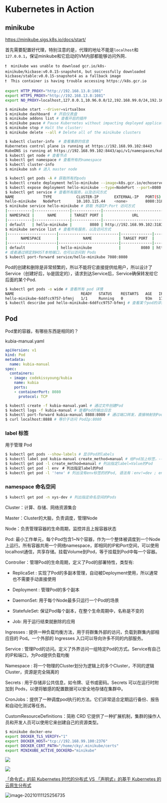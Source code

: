 # Kubernetes in Action

## minikube

https://minikube.sigs.k8s.io/docs/start/

首先需要配置好代理，特别注意的是，代理的地址不能是`localhost`和`127.0.0.1`，保证minikube和它启动的VM内部都能够访问外网．

```
❗  minikube was unable to download gcr.io/k8s-minikube/kicbase:v0.0.15-snapshot4, but successfully downloaded kicbase/stable:v0.0.15-snapshot4 as a fallback image
❗  This container is having trouble accessing https://k8s.gcr.io
```



```bash
export HTTP_PROXY="http://192.168.13.8:1081"
export HTTPS_PROXY="http://192.168.13.8:1081"
export NO_PROXY=localhost,127.0.0.1,10.96.0.0/12,192.168.99.0/24,192.168.39.0/24
```



```bash
$ minikube start --driver=virtualbox
$ minikube dashboard  # 开启仪表盘
$ minikube addons list # 查看开启的插件
$ minikube pause # Pause Kubernetes without impacting deployed applications
$ minikube stop # Halt the cluster:
$ minikube delete --all # Delete all of the minikube clusters

$ kubectl cluster-info  # 查看集群的信息                                     
Kubernetes control plane is running at https://192.168.99.102:8443
KubeDNS is running at https://192.168.99.102:8443/api/v1/namespaces/kube-system/services/kube-dns:dns/proxy
$ kubectl get node # 查看节点
$ kubectl get namespace # 查看所有的namespace
$ kubectl cluster-info 
$ minikube ssh # 进入 master node
```



```bash
$ kubectl get pods -A # 获取所有的pods
$ kubectl create deployment hello-minikube --image=k8s.gcr.io/echoserver:1.4 # 部署一个pod
$ kubectl expose deployment hello-minikube --type=NodePort --port=8080 # 暴露到外部
$ kubectl get service # 查看所有服务，以及访问方式
NAME             TYPE           CLUSTER-IP       EXTERNAL-IP   PORT(S)          AGE
hello-minikube   NodePort       10.103.115.44    <none>        8080:31837/TCP   69m
$ minikube service hello-minikube # 获取 外部IP:Port 访问方式
|-----------|----------------|-------------|-----------------------------|
| NAMESPACE |      NAME      | TARGET PORT |             URL             |
|-----------|----------------|-------------|-----------------------------|
| default   | hello-minikube |        8080 | http://192.168.99.102:31837 |
$ minikube service list # 查看所有服务，以及访问方式
|----------------------|---------------------------|--------------|-----------------------------|
|      NAMESPACE       |           NAME            | TARGET PORT  |             URL             |
|----------------------|---------------------------|--------------|-----------------------------|
| default              | hello-minikube            |         8080 | http://192.168.99.102:31837 |
# 或者通过绑定到HOST本地端口，也可以访问到 Pods
$ kubectl port-forward service/hello-minikube 7080:8080 
```

Pod的创建和删除是非常频繁的，所以不能将它直接提供给用户，所以设计了Service（创建好后，Ip是固定的），请求到达Service后，Service确保转发给它后面的某个Pod.

```bash
$ kubectl get pods -o wide # 查看所有 pod 详情
NAME                              READY   STATUS    RESTARTS   AGE   IP           NODE       NOMINATED NODE   READINESS GATES
hello-minikube-6ddfcc9757-bfmnj   1/1     Running   0          93m   172.17.0.5   minikube   <none>           <none>
$ kubectl describe pod hello-minikube-6ddfcc9757-bfmnj # 查看某个pod的详情
```

## Pod

Pod里的容器，有哪些东西是相同的？

kubia-manual.yaml

```yaml
apiVersion: v1
kind: Pod
metadata:
  name: kubia-manual
spec:
  containers:
  - image: codekissyoung/kubia
    name: kubia
    ports:
    - containerPort: 8080
      protocol: TCP
```



```bash
$ kubectl create -f kubia-manual.yaml # 通过文件创建Pod
$ kubectl logs -f kubia-manual # 查看Pod的输出日志
$ kubectl port-forward kubia-manual 8888:8080 # 通过端口转发，直接映射到Pod中，方便调试
$ curl localhost:8888 # 等价于访问 PodIp:8080
```

### label 标签

用于管理 Pod

```bash
$ kubectl get pods --show-labels # 显示Pod的labels
$ kubectl label pod kubia-manual create_method=manual # 给Pod加上标签，--overwrite 表示覆盖原有的 
$ kubectl get pod -l create_method=manual # 列出指定label=Value的Pod  
$ kubectl get pod -l env　# 列出指定label的Pod  
$ kubectl get pod -l '!env' # 列出没有env标签的的Pod, 语法有：env!=dev ; env in (pro,dev) ; env notin (pro,dev) 
```

### namespace 命名空间

```bash
$ kubectl get pod -n xys-dev # 列出指定命名空间的Pods
```









Cluster：计算、存储、网络资源集合

Master：Cluster的大脑，负责调度，管理Node

Node：负责管理容器的生命周期，监控并且上报容器状态

Pod: 最小工作单元，每个Pod包含1~N个容器，作为一个整体被调度到一个Node上运行。所有容器共用一个网络namespace，即相同的IP和Port空间，可以使用localhost通信，共享存储。挂载Volume到Pod，等于挂载到Pod中每一个容器。

Controller：管理Pod的生命周期，定义了Pod的部署特性，类型有:

- ReplicaSet : 实现了Pod的多副本管理，自动被Deployment使用，所以通常也不需要手动直接使用

- Deployment : 管理Pod的多个副本
- DaemonSet: 用于每个Node最多只运行一个Pod的场景
- StatefuleSet: 保证Pod每个副本，在整个生命周期中，名称是不变的
- Job: 用于运行结束就删除的应用


Ingresses : 提供一种负载均衡方法，用于将群集外部的访问，负载到群集内部相应目的 Pod。一个外部的 Ingresses 入口可以导向许多不同的内部服务。

Service : 管理Pod的访问。定义了外界访问一组特定Pod的方式。Service有自己的IP和端口，为Pod提供负载均衡

Namespace : 将一个物理的Cluster划分为逻辑上的多个Cluster，不同的逻辑Cluster，资源是完全隔离的

Secrets : 用于存储非公共信息，如令牌、证书或密码。Secrets 可以在运行时附加到 Pods，以便将敏感的配置数据可以安全地存储在集群中。

CronJobs：提供了一种调度pod执行的方法。它们非常适合定期运行备份、报告和自动化测试等任务。

CustomResourceDefinitions：简称 CRD 它提供了一种扩展机制，集群的操作人员和开发人员可以使用它来创建自己的资源类型。

```bash
$ minikube docker-env
export DOCKER_TLS_VERIFY="1"
export DOCKER_HOST="tcp://192.168.99.100:2376"
export DOCKER_CERT_PATH="/home/cky/.minikube/certs"
export MINIKUBE_ACTIVE_DOCKERD="minikube"
```



![](https://img.codekissyoung.com/2021/01/08/8b15efec8824c13d07f0629380fb701e.png)

![](https://img.codekissyoung.com/2021/01/10/5790a9ee7f4d349e40aa5e164abe6184.png)



[「命令式」的前 Kubernetes 时代的分布式 VS 「声明式」的基于 Kubernetes 的云原生分布式](https://www.yuque.com/office/yuque/0/2020/xlsx/788484/1605013794417-32876a80-a758-4a0d-b5c0-253a364ae4f8.xlsx?from=https%3A%2F%2Fwww.yuque.com%2Fpolaris-docs%2Fcontainer%2Fk8s-basic-overview)



![image-20210111125256735](https://img.codekissyoung.com/2021/01/11/23e1f889f725b7383441e1b1b60195e9.png)








